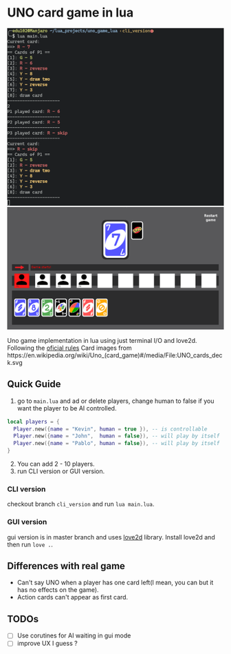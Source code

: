 # UNO card game in lua

![cli capture](img/captures/uno_cli_capture.png)
![gui capture](img/captures/uno_gui_capture.png)

Uno game implementation in lua using just terminal I/O and love2d.  
Following the [oficial rules](https://en.wikipedia.org/wiki/Uno_(card_game))  
Card images from https://en.wikipedia.org/wiki/Uno_(card_game)#/media/File:UNO_cards_deck.svg

## Quick Guide

1. go to `main.lua` and ad or delete players, change human to false if you want the player to be
AI controlled.
```lua
local players = {
  Player.new({name = "Kevin", human = true }), -- is controllable
  Player.new({name = "John",  human = false}), -- will play by itself
  Player.new({name = "Pablo", human = false}), -- will play by itself
}
```
2. You can add 2 - 10 players.
3. run CLI version or GUI version.

### CLI version

checkout branch `cli_version` and run `lua main.lua`.

### GUI version

gui version is in master branch and uses [love2d](https://love2d.org/) library.
Install love2d and then run `love .`.


## Differences with real game

* Can't say UNO when a player has one card left(I mean, you can but it has no
effects on the game).
* Action cards can't appear as first card.

## TODOs

- [ ] Use corutines for AI waiting in gui mode
- [ ] improve UX I guess ?
